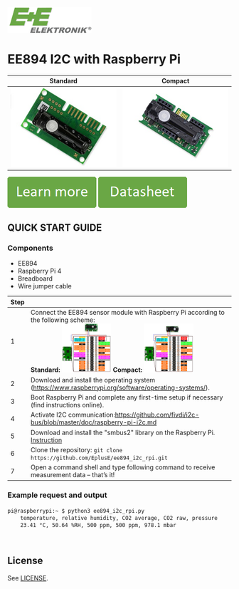 [![E+E_Logo](./images/epluse-logo.png)](https://www.epluse.com/en/)

# EE894 I2C with Raspberry Pi 

|Standard | Compact|
|------------ | ------------|
|![EE894_standard](./images/EE894-co2-element_standard.png) | ![EE894_compact](./images/EE894-co2-element_compact.png)|


[![button1](./images/learn-more.png)](https://www.epluse.com/en/products/co2-measurement/co2-sensor/ee894/)   [![button2](./images/data-sheet.png)](https://downloads.epluse.com/fileadmin/data/product/ee894/datasheet_EE894.pdf) 



## QUICK START GUIDE  

### Components 
- EE894
- Raspberry Pi 4
- Breadboard 
- Wire jumper cable <br>

| Step |                                                                                                                                                             |
|------|-------------------------------------------------------------------------------------------------------------------------------------------------------------|
| 1    | Connect the EE894 sensor module with Raspberry Pi according to the following scheme: <br>  __Standard:__ [<img src="images/EE894_rpi.png" width="25%"/>](images/EE894_rpi.png)  __Compact:__ [<img src="images/EE894_comp_rpi.png" width="25%"/>](images/EE894_comp_rpi.png) |
| 2    | Download and install the operating system (https://www.raspberrypi.org/software/operating-systems/).                                                            |
| 3    | Boot Raspberry Pi and complete any first-time setup if necessary (find instructions online).  
| 4    | Activate I2C communication:https://github.com/fivdi/i2c-bus/blob/master/doc/raspberry-pi-i2c.md                     |
| 5    | Download and install the "smbus2" library on the Raspberry Pi. [Instruction](https://pypi.org/project/smbus2/#:~:text=Installation%20instructions)            |
| 6    | Clone the repository: ```git clone https://github.com/EplusE/ee894_i2c_rpi.git```             |
| 7    | Open a command shell and type following command to receive measurement data – that’s it!  |


### Example request and output

```shell
pi@raspberrypi:~ $ python3 ee894_i2c_rpi.py
	temperature, relative humidity, CO2 average, CO2 raw, pressure
	23.41 °C, 50.64 %RH, 500 ppm, 500 ppm, 978.1 mbar 
```
<br>

## License 
See [LICENSE](LICENSE).